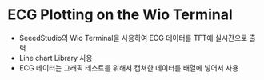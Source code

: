 # ECG Plotting on the Wio Terminal 
- SeeedStudio의 Wio Terminal을 사용하여 ECG 데이터를 TFT에 실시간으로 출력
- Line chart Library 사용
- ECG 데이터는 그래픽 테스트를 위해서 캡쳐한 데이터를 배열에 넣어서 사용